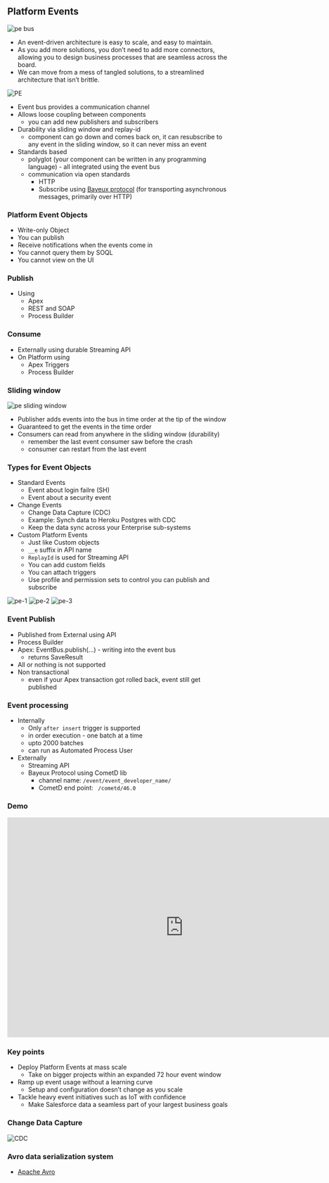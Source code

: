 ## Platform Events

![pe bus](img/pe-bus-1.png)

 - An event-driven architecture is easy to scale, and easy to maintain.  
- As you add more solutions, you don’t need to add more connectors, allowing you to design business processes that are seamless across the board.
- We can  move from a mess of tangled solutions, to a streamlined architecture that isn’t brittle.


![PE](https://mohan-chinnappan-n.github.io/sfdc/img/pe/pe-1.png)

- Event bus provides a communication channel
- Allows loose coupling between components
    - you can add new publishers and subscribers 
- Durability via sliding window and replay-id
    - component can go down and comes back on, it can resubscribe to any event in the sliding window, so it can never miss an event
- Standards based
    - polyglot (your component can be written in any programming language) - all integrated using the event bus
    - communication via open standards 
        - HTTP
        - Subscribe using [Bayeux protocol](https://docs.cometd.org/current/reference/#_concepts_bayeux_protocol) (for transporting asynchronous messages, primarily over HTTP)


### Platform Event Objects

- Write-only Object
- You can publish
- Receive notifications when the events come in
- You cannot query them by SOQL
- You cannot view on the UI

### Publish

- Using
   - Apex
   - REST and SOAP
   - Process Builder

### Consume

- Externally using durable Streaming API
- On Platform using 
    - Apex Triggers
    - Process Builder


### Sliding window

![pe sliding window](img/pe-slidingwindow.png )    

- Publisher adds events into the bus in time order at the tip of the window
- Guaranteed to get the events in the time order 
- Consumers can read from anywhere in the sliding window (durability)
    - remember the last event consumer saw before the crash
    - consumer can restart from the last event

### Types for Event Objects

- Standard Events
    - Event about login failre (SH)
    - Event about a security event
- Change Events
    - Change Data Capture (CDC)
    - Example: Synch data to Heroku Postgres with CDC
    - Keep the data sync across your Enterprise sub-systems
- Custom Platform Events
    - Just like Custom objects
    - ```__e``` suffix in API name  
    - ```ReplayId``` is used for Streaming API
    - You can add custom fields
    - You can attach triggers
    - Use profile and permission sets to control you can publish and subscribe

![pe-1](img/pe-1.png)
![pe-2](img/pe-2.png)
![pe-3](img/pe-3.png)



### Event Publish
- Published from External using API
- Process Builder
- Apex: EventBus.publish(...) - writing into the event bus
    - returns SaveResult
- All or nothing is not supported
- Non transactional
    - even if your Apex transaction got rolled back, event still get published

### Event processing
- Internally
    - Only ```after insert``` trigger is supported
    - in order execution - one batch at a time
    - upto 2000 batches 
    - can run as Automated Process User
- Externally
    - Streaming API
    - Bayeux Protocol using CometD lib
        - channel name: ```/event/event_developer_name/```
        - CometD end point: ``` /cometd/46.0```

### Demo
<iframe width="800" height="500" src="https://www.youtube.com/embed/L6OWyCfQD6U?start=632" frameborder="0" allow="accelerometer; autoplay; encrypted-media; gyroscope; picture-in-picture" allowfullscreen></iframe>

### Key points
- Deploy Platform Events at mass scale
    - Take on bigger projects within an expanded 72 hour event window
- Ramp up event usage without a learning curve
    - Setup and configuration doesn’t change as you scale
- Tackle heavy event initiatives such as IoT with confidence
    - Make Salesforce data a seamless part of your largest business goals


### Change Data Capture
![CDC](img/pe-cdc.png)

### Avro data serialization system
- [Apache Avro](https://avro.apache.org/docs/1.2.0/)



